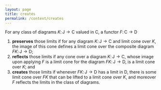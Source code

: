 ```yaml
---
layout: page
title: creates
permalink: /context/creates
---
```

For any class of diagrams $K \colon \mathsf{J} \to \mathsf{C}$ valued in $\mathsf{C}$, a functor $F \colon \mathsf{C} \to \mathsf{D}$
1. **preserves** those limits if for any diagram $K \colon \mathsf{J} \to \mathsf{C}$ and limit cone over $K$, the image of this cone defines a limit cone over the composite diagram $FK \colon \mathsf{J} \to \mathsf{D}$;
2. **reflects** those limits  if any cone over a diagram $K \colon \mathsf{J} \to \mathsf{C}$, whose image upon applying $F$ is a limit cone for the diagram $FK \colon \mathsf{J} \to \mathsf{D}$, is a limit cone over $K$; and
3. **creates** those limits if whenever $FK \colon \mathsf{J} \to \mathsf{D}$ has a limit in $\mathsf{D}$, there is some limit cone over $FK$ that can be lifted to a limit cone over $K$, and moreover $F$ reflects the limits in the class of diagrams.
